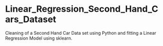# Linear_Regression_Second_Hand_Cars_Dataset
Cleaning of a Second Hand Car Data set using Python and fitting a Linear Regression Model using sklearn. 
